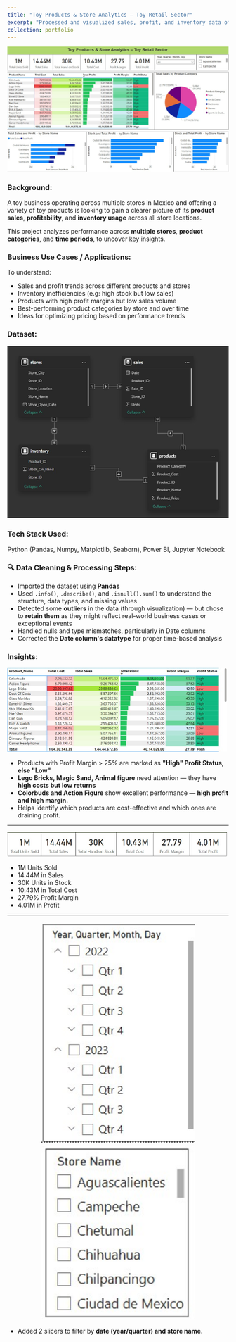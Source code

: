 ```yaml
---
title: "Toy Products & Store Analytics – Toy Retail Sector"
excerpt: "Processed and visualized sales, profit, and inventory data of a multi-store toy business in Mexico to uncover product trends, pricing strategies, and stock inefficiencies using Python and Power BI.<br/><img src='/images/ToySales_Dashboard.jpg'  style='width: 51%; height: auto;  margin-top: 10px;'/>"
collection: portfolio
---
```



<img src='/images/ToySales_Dashboard.jpg'>


### Background:

A toy business operating across multiple stores in Mexico and offering a variety of toy products is looking to gain a clearer picture of its **product sales**, **profitability**, and **inventory usage** across all store locations.

This project analyzes performance across **multiple stores**, **product categories**, and **time periods**, to uncover key insights.

### Business Use Cases / Applications:

To understand:
- Sales and profit trends across different products and stores
- Inventory inefficiencies (e.g: high stock but low sales)
- Products with high profit margins but low sales volume
- Best-performing product categories by store and over time
- Ideas for optimizing pricing based on performance trends

### Dataset:

<img src='/images/ToySales_DataModeling.jpg' width="800px">

### Tech Stack Used:

Python (Pandas, Numpy, Matplotlib, Seaborn), Power BI, Jupyter Notebook

### 🔍 Data Cleaning & Processing Steps:

- Imported the dataset using **Pandas**
- Used `.info()`, `.describe()`, and `.isnull().sum()` to understand the structure, data types, and missing values
- Detected some **outliers** in the data (through visualization) — but chose to **retain them** as they might reflect real-world business cases or exceptional events
- Handled nulls and type mismatches, particularly in Date columns
- Corrected the **Date column's datatype** for proper time-based analysis

### Insights:

<img src="/images/ToySales_Table.jpg" width="500px">

- Products with Profit Margin > 25% are marked as **"High" Profit Status, else "Low"**
- **Lego Bricks, Magic Sand, Animal figure** need attention — they have **high costs but low returns**
- **Colorbuds and Action Figure** show excellent performance — **high profit and high margin.**
- Helps identify which products are cost-effective and which ones are draining profit.

---- 

<img src="/images/ToySales_KKPPI.jpg" width="500px">

- 1M Units Sold
- 14.44M in Sales
- 30K Units in Stock
- 10.43M in Total Cost
- 27.79% Profit Margin
- 4.01M in Profit

---

<p align="center">
  <img src="/images/Slicer1.jpg" width="350px" style="display: inline-block;">
  <img src="/images/Slicer2.jpg" width="350px" style="display: inline-block;">
</p>

- Added 2 slicers to filter by **date (year/quarter) and store name.**